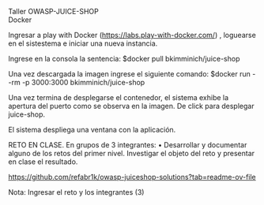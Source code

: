Taller OWASP-JUICE-SHOP   
Docker

Ingresar a play with Docker (https://labs.play-with-docker.com/) , loguearse en el sistestema e iniciar una nueva instancia.  

 

Ingrese en la consola la sentencia:
$docker pull bkimminich/juice-shop
 

Una vez descargada la imagen ingrese el siguiente comando:
$docker run --rm -p 3000:3000 bkimminich/juice-shop
 

Una vez termina de desplegarse el contenedor, el sistema exhibe la apertura del puerto como se observa en la imagen.  De click para desplegar juice-shop.
 

El sistema despliega una ventana con la aplicación.
 

RETO EN CLASE.
En grupos de 3 integrantes:
•	Desarrollar y documentar alguno de los retos del primer nivel. Investigar el objeto del reto y presentar en clase el resultado. 

https://github.com/refabr1k/owasp-juiceshop-solutions?tab=readme-ov-file

Nota: Ingresar el reto y los integrantes (3)
